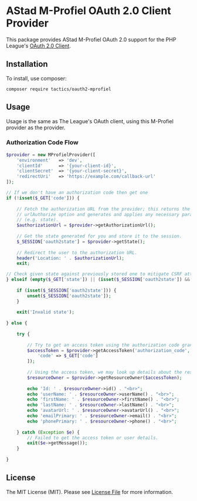 # AStad M-Profiel OAuth 2.0 Client Provider

This package provides AStad M-Profiel OAuth 2.0 support for the PHP League's [OAuth 2.0 Client](https://github.com/thephpleague/oauth2-client).

## Installation

To install, use composer:

```
composer require tactics/oauth2-mprofiel
```

## Usage

Usage is the same as The League's OAuth client, using this M-Profiel provider as the provider.

### Authorization Code Flow

```php
$provider = new MProfielProvider([
    'environment'   => 'dev',
    'clientId'      => '{your-client-id}',
    'clientSecret'  => '{your-client-secret}',
    'redirectUri'   => 'https://example.com/callback-url'
]);

// If we don't have an authorization code then get one
if (!isset($_GET['code'])) {
    
    // Fetch the authorization URL from the provider; this returns the
    // urlAuthorize option and generates and applies any necessary parameters
    // (e.g. state).
    $authorizationUrl = $provider->getAuthorizationUrl();
    
    // Get the state generated for you and store it to the session.
    $_SESSION['oauth2state'] = $provider->getState();
    
    // Redirect the user to the authorization URL.
    header('Location: ' . $authorizationUrl);
    exit;

// Check given state against previously stored one to mitigate CSRF attack
} elseif (empty($_GET['state']) || (isset($_SESSION['oauth2state']) && $_GET['state'] !== $_SESSION['oauth2state'])) {
    
    if (isset($_SESSION['oauth2state'])) {
        unset($_SESSION['oauth2state']);
    }
    
    exit('Invalid state');
    
} else {
    
    try {
        
        // Try to get an access token using the authorization code grant.
        $accessToken = $provider->getAccessToken('authorization_code', [
            'code' => $_GET['code']
        ]);
        
        // Using the access token, we may look up details about the resource owner.
        $resourceOwner = $provider->getResourceOwner($accessToken);
    
        echo 'Id: ' . $resourceOwner->id() . "<br>";
        echo 'userName: ' . $resourceOwner->userName() . "<br>";
        echo 'firstName: ' . $resourceOwner->firstName() . "<br>";
        echo 'lastName: ' . $resourceOwner->lastName() . "<br>";
        echo 'avatarUrl: ' . $resourceOwner->avatarUrl() . "<br>";
        echo 'emailPrimary: ' . $resourceOwner->email() . "<br>";
        echo 'phonePrimary: ' . $resourceOwner->phone() . "<br>";
    
    } catch (Exception $e) {
        // Failed to get the access token or user details.
        exit($e->getMessage());
    }
    
}
```

## License

The MIT License (MIT). Please see [License File](https://github.com/tactics/oauth2-aprofiel/blob/master/LICENSE) for more information.
